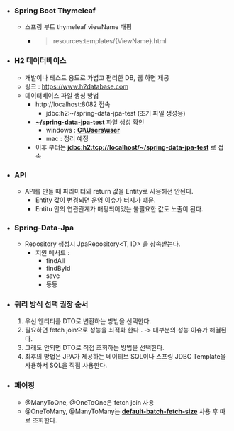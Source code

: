 + ### Spring Boot Thymeleaf
  + 스프링 부트 thymeleaf viewName 매핑
    + > resources:templates/{ViewName}.html

+ ### H2 데이터베이스
  + 개발이나 테스트 용도로 가볍고 편리한 DB, 웹 하면 제공
  + 링크 : https://www.h2database.com
  + 데이터베이스 파일 생성 방법
    + http://localhost:8082 접속
      + jdbc:h2:~/spring-data-jpa-test (초기 파일 생성용)
    + <U>**~/spring-data-jpa-test**</U> 파일 생성 확인
      + windows : <U>**C:\Users\user**</U>
      + mac : 정리 예정
    + 이후 부터는 <U>**jdbc:h2:tcp://localhost/~/spring-data-jpa-test**</U> 로 접속

+ ### API
  + API를 만들 때 파라미터와 return 값을 Entity로 사용해선 안된다.
    + Entity 값이 변경되면 운영 이슈가 터지가 떄문.
    + Entitu 안의 연관관계가 매핑되어있는 불필요한 값도 노출이 된다.

+ ### Spring-Data-Jpa
  + Repository 생성시 JpaRepository<T, ID> 을 상속받는다.
    + 지원 메서드 :
      + findAll
      + findById
      + save
      + 등등

+ ### 쿼리 방식 선택 권장 순서
  1. 우선 엔티티를 DTO로 변환하는 방법을 선택한다.
  2. 필요하면 fetch join으로 성능을 최적화 한다 . -> 대부분의 성능 이슈가 해결된다.
  3. 그래도 안되면 DTO로 직접 조회하는 방법을 선택한다.
  4. 최후의 방법은 JPA가 제공하는 네이티브 SQL이나 스프링 JDBC Template을 사용하서 SQL을 직접 사용한다.   

+ ### 페이징
  + @ManyToOne, @OneToOne은 fetch join 사용
  + @OneToMany, @ManyToMany는 <U>**default-batch-fetch-size**</U> 사용 후 따로 조회한다.  